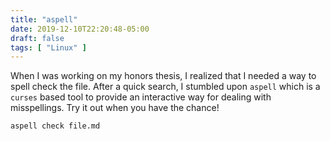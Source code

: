 ```yaml
---
title: "aspell"
date: 2019-12-10T22:20:48-05:00
draft: false
tags: [ "Linux" ]
---
```


When I was working on my honors thesis, I realized that I needed a way to spell check the file. After a quick search, I stumbled upon `aspell` which is a `curses` based tool to provide an interactive way for dealing with misspellings. Try it out when you have the chance!

```bash
aspell check file.md
```

